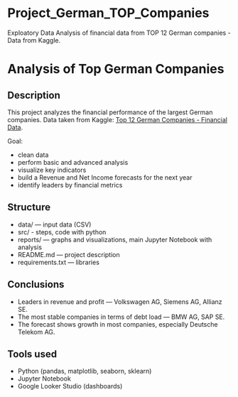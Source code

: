 # Project_German_TOP_Companies
Exploatory Data Analysis of financial data from TOP 12 German companies - Data from Kaggle.
#  Analysis of Top German Companies

##  Description
This project analyzes the financial performance of the largest German companies.
Data taken from Kaggle: [Top 12 German Companies - Financial Data](https://www.kaggle.com/datasets/heidarmirhajisadati/top-12-german-companies-financial-data).

Goal:
- clean data
- perform basic and advanced analysis
- visualize key indicators
- build a Revenue and Net Income forecasts for the next year
- identify leaders by financial metrics

##  Structure
- data/ — input data (CSV)
- src/ - steps, code with python
- reports/ — graphs and visualizations, main Jupyter Notebook with analysis
- README.md — project description
- requirements.txt — libraries


##  Conclusions
- Leaders in revenue and profit — Volkswagen AG, Siemens AG, Allianz SE.
- The most stable companies in terms of debt load — BMW AG, SAP SE.
- The forecast shows growth in most companies, especially Deutsche Telekom AG.

##  Tools used
- Python (pandas, matplotlib, seaborn, sklearn)
- Jupyter Notebook
- Google Looker Studio (dashboards)
